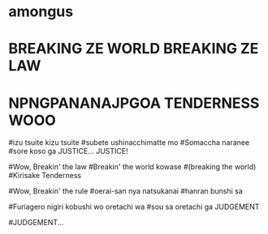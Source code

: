 # amongus
# BREAKING ZE WORLD BREAKING ZE LAW
# NPNGPANANAJPGOA TENDERNESS WOOO
#izu tsuite kizu tsuite
#subete ushinacchimatte mo
#Somaccha naranee
#sore koso ga JUSTICE... JUSTICE!

#Wow, Breakin' the law
#Breakin' the world kowase
#(breaking the world)
#Kirisake Tenderness

#Wow, Breakin' the rule
#oerai-san nya natsukanai
#hanran bunshi sa

#Furiagero nigiri kobushi wo oretachi wa
#sou sa oretachi ga JUDGEMENT

#JUDGEMENT... 
